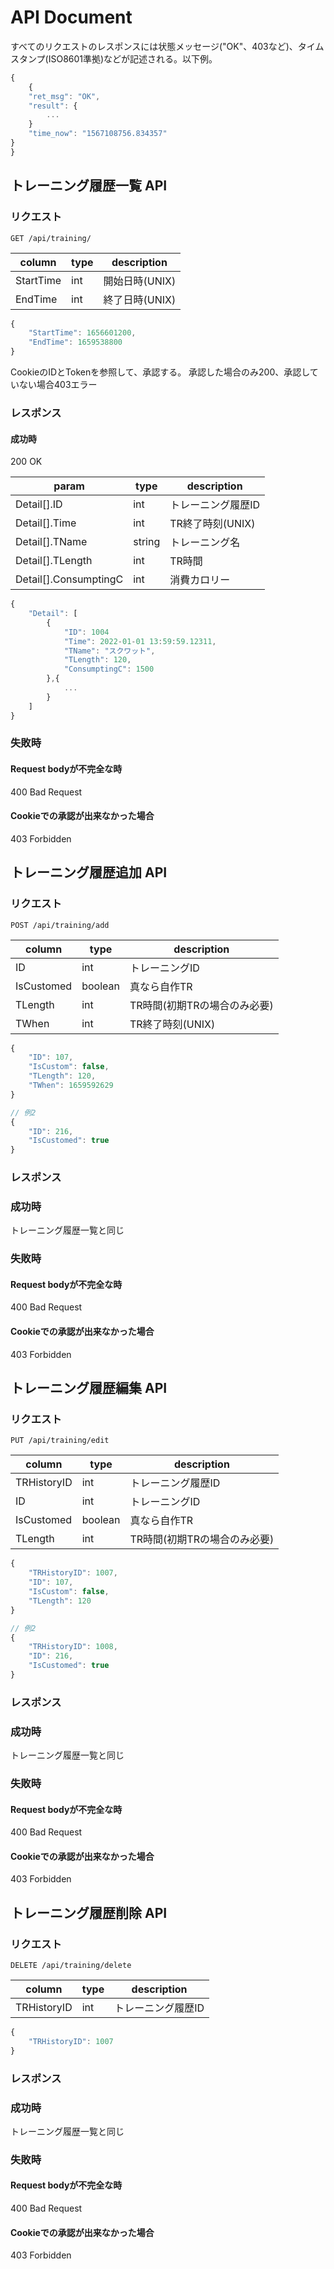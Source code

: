 # API Document

すべてのリクエストのレスポンスには状態メッセージ("OK"、403など)、タイムスタンプ(ISO8601準拠)などが記述される。以下例。

```javascript
{
    {
    "ret_msg": "OK",
    "result": {
        ...
    }
    "time_now": "1567108756.834357"
}
}
```


## トレーニング履歴一覧 API

### リクエスト

```
GET /api/training/
```

| column | type | description |
|--|------|-------------|
| StartTime | int  | 開始日時(UNIX)  |
| EndTime | int  | 終了日時(UNIX)  |

```javascript
{
    "StartTime": 1656601200,
    "EndTime": 1659538800
}
```
CookieのIDとTokenを参照して、承認する。
承認した場合のみ200、承認していない場合403エラー

### レスポンス

#### 成功時

200 OK

| param                 | type   | description  |
| --------------------- |--------|--------------|
| Detail[].ID           | int    | トレーニング履歴ID   |
| Detail[].Time         | int    | TR終了時刻(UNIX) |
| Detail[].TName        | string | トレーニング名      |
| Detail[].TLength      | int    | TR時間         |
| Detail[].ConsumptingC | int    | 消費カロリー       |

```javascript
{
    "Detail": [
        {
            "ID": 1004
            "Time": 2022-01-01 13:59:59.12311,
            "TName": "スクワット",
            "TLength": 120,
            "ConsumptingC": 1500
        },{
            ...
        }
    ]
}
```

### 失敗時

#### Request bodyが不完全な時

400 Bad Request

#### Cookieでの承認が出来なかった場合

403 Forbidden


## トレーニング履歴追加 API

### リクエスト

```
POST /api/training/add
```

| column     | type    | description       |
|------------|---------|-------------------|
| ID         | int     | トレーニングID          |
| IsCustomed | boolean | 真なら自作TR           |
| TLength    | int     | TR時間(初期TRの場合のみ必要) |
| TWhen      | int     | TR終了時刻(UNIX)      |

```javascript
{
    "ID": 107,
    "IsCustom": false,
    "TLength": 120,
    "TWhen": 1659592629
}
```

```javascript
// 例2
{
    "ID": 216,
    "IsCustomed": true
}
```

### レスポンス

### 成功時

トレーニング履歴一覧と同じ

### 失敗時

#### Request bodyが不完全な時

400 Bad Request

#### Cookieでの承認が出来なかった場合

403 Forbidden


## トレーニング履歴編集 API

### リクエスト

```
PUT /api/training/edit
```

| column      | type    | description              |
| ----------- | ------- | ------------------------ |
| TRHistoryID | int     | トレーニング履歴ID           |
| ID          | int     | トレーニングID              |
| IsCustomed  | boolean | 真なら自作TR               |
| TLength     | int     | TR時間(初期TRの場合のみ必要) |

```javascript
{
    "TRHistoryID": 1007,
    "ID": 107,
    "IsCustom": false,
    "TLength": 120
}
```

```javascript
// 例2
{
    "TRHistoryID": 1008,
    "ID": 216,
    "IsCustomed": true
}
```

### レスポンス

### 成功時

トレーニング履歴一覧と同じ

### 失敗時

#### Request bodyが不完全な時

400 Bad Request

#### Cookieでの承認が出来なかった場合

403 Forbidden


## トレーニング履歴削除 API

### リクエスト

```
DELETE /api/training/delete
```

| column      | type    | description              |
| ----------- | ------- | ------------------------ |
| TRHistoryID | int     | トレーニング履歴ID           |

```javascript
{
    "TRHistoryID": 1007
}
```

### レスポンス

### 成功時

トレーニング履歴一覧と同じ

### 失敗時

#### Request bodyが不完全な時

400 Bad Request

#### Cookieでの承認が出来なかった場合

403 Forbidden


